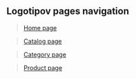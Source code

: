 ## Logotipov pages navigation
> [Home page](https://fn9ne.github.io/logotipov/)

> [Catalog page](https://fn9ne.github.io/logotipov/catalog.html)

> [Category page](https://fn9ne.github.io/logotipov/category.html)

> [Product page](https://fn9ne.github.io/logotipov/product.html)
